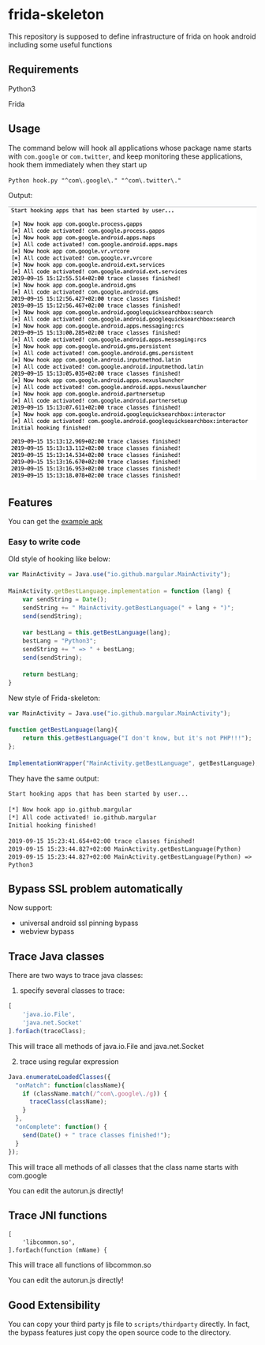 # frida-skeleton
This repository is supposed to define infrastructure of frida on hook android including some useful functions



## Requirements

Python3

Frida



## Usage

The command below will hook all applications whose package name starts with `com.google` or `com.twitter`, and keep monitoring these applications, hook them immediately when they start up

`Python hook.py "^com\.google\." "^com\.twitter\."`



Output:

![](./assets/output.png)



## Features

You can get the [example apk](https://github.com/Margular/frida-skeleton/releases)

### Easy to write code

Old style of hooking like below:

```javascript
var MainActivity = Java.use("io.github.margular.MainActivity");

MainActivity.getBestLanguage.implementation = function (lang) {
    var sendString = Date();
    sendString += " MainActivity.getBestLanguage(" + lang + ")";
    send(sendString);

    var bestLang = this.getBestLanguage(lang);
    bestLang = "Python3";
    sendString += " => " + bestLang;
    send(sendString);

    return bestLang;
}
```



New style of Frida-skeleton:

```javascript
var MainActivity = Java.use("io.github.margular.MainActivity");

function getBestLanguage(lang){
    return this.getBestLanguage("I don't know, but it's not PHP!!!");
};

ImplementationWrapper("MainActivity.getBestLanguage", getBestLanguage);
```



They have the same output:

```
Start hooking apps that has been started by user...

[*] Now hook app io.github.margular
[*] All code activated! io.github.margular
Initial hooking finished!

2019-09-15 15:23:41.654+02:00 trace classes finished!
2019-09-15 15:23:44.827+02:00 MainActivity.getBestLanguage(Python)
2019-09-15 15:23:44.827+02:00 MainActivity.getBestLanguage(Python) => Python3
```



## Bypass SSL problem automatically

Now support:

* universal android ssl pinning bypass
* webview bypass



## Trace Java classes

There are two ways to trace java classes:

1. specify several classes to trace:

```javascript
[
	'java.io.File',
	'java.net.Socket'
].forEach(traceClass);
```

This will trace all methods of java.io.File and java.net.Socket



2. trace using regular expression

```javascript
Java.enumerateLoadedClasses({
  "onMatch": function(className){
    if (className.match(/^com\.google\./g)) {
      traceClass(className);
    }
  },
  "onComplete": function() {
    send(Date() + " trace classes finished!");
  }
});
```

This will trace all methods of all classes that the class name starts with com.google



You can edit the autorun.js directly!



## Trace JNI functions

```
[
	'libcommon.so',
].forEach(function (mName) {
```



This will trace all functions of libcommon.so



You can edit the autorun.js directly!



## Good Extensibility

You can copy your third party js file to `scripts/thirdparty` directly. In fact, the bypass features just copy the open source code to the directory.

